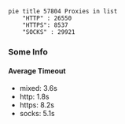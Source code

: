 
```mermaid
pie title 57804 Proxies in list
    "HTTP" : 26550
    "HTTPS": 8537
    "SOCKS" : 29921
```

### Some Info
#### Average Timeout

- mixed: 3.6s
- http: 1.8s
- https: 8.2s
- socks: 5.1s
